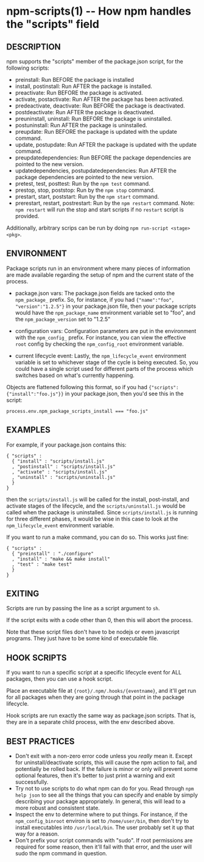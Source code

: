 npm-scripts(1) -- How npm handles the "scripts" field
=====================================================

## DESCRIPTION

npm supports the "scripts" member of the package.json script, for the
following scripts:

* preinstall:
  Run BEFORE the package is installed
* install, postinstall:
  Run AFTER the package is installed.
* preactivate:
  Run BEFORE the package is activated.
* activate, postactivate:
  Run AFTER the package has been activated.
* predeactivate, deactivate:
  Run BEFORE the package is deactivated.
* postdeactivate:
  Run AFTER the package is deactivated.
* preuninstall, uninstall:
  Run BEFORE the package is uninstalled.
* postuninstall:
  Run AFTER the package is uninstalled.
* preupdate:
  Run BEFORE the package is updated with the update command.
* update, postupdate:
  Run AFTER the package is updated with the update command.
* preupdatedependencies:
  Run BEFORE the package dependencies are pointed to the new version.
* updatedependencies, postupdatedependencies:
  Run AFTER the package dependencies are pointed to the new version.
* pretest, test, posttest:
  Run by the `npm test` command.
* prestop, stop, poststop:
  Run by the `npm stop` command.
* prestart, start, poststart:
  Run by the `npm start` command.
* prerestart, restart, postrestart:
  Run by the `npm restart` command. Note: `npm restart` will run the
  stop and start scripts if no `restart` script is provided.

Additionally, arbitrary scrips can be run by doing
`npm run-script <stage> <pkg>`.

## ENVIRONMENT

Package scripts run in an environment where many pieces of information are made available regarding the setup of npm and the current state of the process.

* package.json vars:
  The package.json fields are tacked onto the `npm_package_` prefix. So, for
  instance, if you had `{"name":"foo", "version":"1.2.5"}` in your package.json
  file, then your package scripts would have the `npm_package_name` environment
  variable set to "foo", and the `npm_package_version` set to "1.2.5"
  
* configuration vars:
  Configuration parameters are put in the environment with the `npm_config_`
  prefix. For instance, you can view the effective `root` config by checking the
  `npm_config_root` environment variable.
  
* current lifecycle event:
  Lastly, the `npm_lifecycle_event` environment variable is set to whichever
  stage of the cycle is being executed. So, you could have a single script used
  for different parts of the process which switches based on what's currently
  happening.


Objects are flattened following this format, so if you had
`{"scripts":{"install":"foo.js"}}` in your package.json, then you'd see this
in the script:

    process.env.npm_package_scripts_install === "foo.js"

## EXAMPLES

For example, if your package.json contains this:

    { "scripts" :
      { "install" : "scripts/install.js"
      , "postinstall" : "scripts/install.js"
      , "activate" : "scripts/install.js"
      , "uninstall" : "scripts/uninstall.js"
      }
    }

then the `scripts/install.js` will be called for the install, post-install,
and activate stages of the lifecycle, and the `scripts/uninstall.js` would be
called when the package is uninstalled.  Since `scripts/install.js` is running
for three different phases, it would be wise in this case to look at the
`npm_lifecycle_event` environment variable.

If you want to run a make command, you can do so.  This works just fine:

    { "scripts" :
      { "preinstall" : "./configure"
      , "install" : "make && make install"
      , "test" : "make test"
      }
    }

## EXITING

Scripts are run by passing the line as a script argument to `sh`.

If the script exits with a code other than 0, then this will abort the
process.

Note that these script files don't have to be nodejs or even javascript
programs. They just have to be some kind of executable file.

## HOOK SCRIPTS

If you want to run a specific script at a specific lifecycle event for ALL
packages, then you can use a hook script.

Place an executable file at `{root}/.npm/.hooks/{eventname}`, and it'll get
run for all packages when they are going through that point in the package
lifecycle.

Hook scripts are run exactly the same way as package.json scripts.  That is,
they are in a separate child process, with the env described above.

## BEST PRACTICES

* Don't exit with a non-zero error code unless you *really* mean it.
  Except for uninstall/deactivate scripts, this will cause the npm action
  to fail, and potentially be rolled back.  If the failure is minor or
  only will prevent some optional features, then it's better to just
  print a warning and exit successfully.
* Try not to use scripts to do what npm can do for you.  Read through
  `npm help json` to see all the things that you can specify and enable
  by simply describing your package appropriately.  In general, this will
  lead to a more robust and consistent state.
* Inspect the env to determine where to put things.  For instance, if
  the `npm_config_binroot` environ is set to `/home/user/bin`, then don't
  try to install executables into `/usr/local/bin`.  The user probably
  set it up that way for a reason.
* Don't prefix your script commands with "sudo".  If root permissions are
  required for some reason, then it'll fail with that error, and the user
  will sudo the npm command in question.
